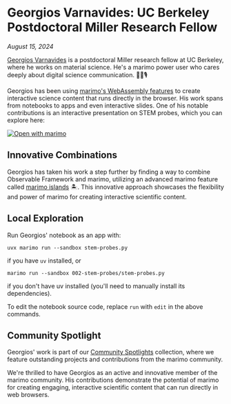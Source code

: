 # Georgios Varnavides: UC Berkeley Postdoctoral Miller Research Fellow

_August 15, 2024_

[Georgios Varnavides](https://georgiosvarnavides.com/) is a postdoctoral Miller research fellow at UC Berkeley, where he works on material science. He's a marimo power user who cares deeply about digital science communication. 👨‍🔬🎙️

Georgios has been using [marimo's WebAssembly features](https://docs.marimo.io/guides/wasm.html) to create interactive science content that runs directly in the browser. His work spans from notebooks to apps and even interactive slides. One of his notable contributions is an interactive presentation on STEM probes, which you can explore here:

[![Open with marimo](https://marimo.io/shield.svg)](https://marimo.io/p/@gvarnavides/stem-probes)

## Innovative Combinations

Georgios has taken his work a step further by finding a way to combine Observable Framework and marimo, utilizing an advanced marimo feature called [marimo islands](https://docs.marimo.io/guides/exporting.html#embed-marimo-outputs-in-html-using-islands) 🏝️. This innovative approach showcases the flexibility and power of marimo for creating interactive scientific content.

## Local Exploration

Run Georgios' notebook as an app with:

```shell
uvx marimo run --sandbox stem-probes.py
```

if you have `uv` installed, or

```shell
marimo run --sandbox 002-stem-probes/stem-probes.py
```

if you don't have uv installed (you'll need to manually install its dependencies).

To edit the notebook source code, replace `run` with `edit` in the above commands.

## Community Spotlight

Georgios' work is part of our [Community Spotlights](https://marimo.io/c/@haleshot/community-spotlights) collection, where we feature outstanding projects and contributions from the marimo community.

We're thrilled to have Georgios as an active and innovative member of the marimo community. His contributions demonstrate the potential of marimo for creating engaging, interactive scientific content that can run directly in web browsers.
